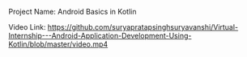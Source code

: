 Project Name: Android Basics in Kotlin

Video Link: https://github.com/suryapratapsinghsuryavanshi/Virtual-Internship---Android-Application-Development-Using-Kotlin/blob/master/video.mp4
